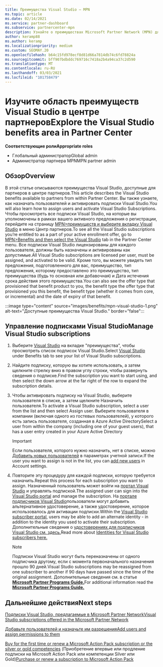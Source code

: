 ```yaml
---
title: Преимущества Visual Studio — MPN
ms.topic: article
ms.date: 02/14/2021
ms.service: partner-dashboard
ms.subservice: partnercenter-mpn
description: Узнайте о преимуществах Microsoft Partner Network (MPN) для подписок Visual Studio
author: keramp88
ms.author: keramp
ms.localizationpriority: medium
ms.custom: SEOMAY.20
ms.openlocfilehash: b64c15fd978ecf8d81d66a7814db74c6fd78824a
ms.sourcegitcommit: bff907bdbddc769716c7418a2b4a94ca37c2d590
ms.translationtype: MT
ms.contentlocale: ru-RU
ms.lasthandoff: 03/03/2021
ms.locfileid: "101758479"
---
```

# <a name="explore-the-visual-studio-benefits-area-in-partner-center"></a><span data-ttu-id="e8edd-103">Изучите область преимуществ Visual Studio в центре партнеров</span><span class="sxs-lookup"><span data-stu-id="e8edd-103">Explore the Visual Studio benefits area in Partner Center</span></span>

<span data-ttu-id="e8edd-104">**Соответствующие роли**</span><span class="sxs-lookup"><span data-stu-id="e8edd-104">**Appropriate roles**</span></span>

- <span data-ttu-id="e8edd-105">Глобальный администратор</span><span class="sxs-lookup"><span data-stu-id="e8edd-105">Global admin</span></span>
- <span data-ttu-id="e8edd-106">Администратор партнера MPN</span><span class="sxs-lookup"><span data-stu-id="e8edd-106">MPN partner admin</span></span>

## <a name="overview"></a><span data-ttu-id="e8edd-107">Обзор</span><span class="sxs-lookup"><span data-stu-id="e8edd-107">Overview</span></span>

<span data-ttu-id="e8edd-108">В этой статье описываются преимущества Visual Studio, доступные для партнеров в центре партнеров.</span><span class="sxs-lookup"><span data-stu-id="e8edd-108">This article describes the Visual Studio benefits available to partners from within Partner Center.</span></span> <span data-ttu-id="e8edd-109">Вы также узнаете, как назначать пользователей и активировать подписки Visual Studio.</span><span class="sxs-lookup"><span data-stu-id="e8edd-109">You will also learn how to assign users and activate Visual Studio Subscriptions.</span></span> <span data-ttu-id="e8edd-110">Чтобы просмотреть все подписки Visual Studio, на которые вы уполномочены в рамках вашего активного предложения о регистрации, перейдите на страницу  [MPN>преимуществ и выберите вкладку Visual Studio](https://partner.microsoft.com/dashboard/mpn/membership/benefits/visualstudio) в меню Центр партнеров.</span><span class="sxs-lookup"><span data-stu-id="e8edd-110">To see all the Visual Studio subscriptions you’re entitled to as a part of your active enrollment offer, go to  [MPN>Benefits and then select the Visual Studio](https://partner.microsoft.com/dashboard/mpn/membership/benefits/visualstudio) tab in the Partner Center menu.</span></span> <span data-ttu-id="e8edd-111">Все подписки Visual Studio лицензированы для каждого пользователя, должны быть назначены и активированы как допустимые.</span><span class="sxs-lookup"><span data-stu-id="e8edd-111">All Visual Studio subscriptions are licensed per user, must be assigned, and activated to be valid.</span></span> <span data-ttu-id="e8edd-112">Кроме того, вы можете увидеть тип предложения, подготовленного для вас, преимущество, тип предложения, которому предоставлено это преимущество, тип преимущества (будь то основная или добавочная) и Дата истечения срока действия этого преимущества.</span><span class="sxs-lookup"><span data-stu-id="e8edd-112">You can also see the offer type that provisioned that benefit product to you, the benefit type the offer type that provisioned you this benefit, the benefit type (whether it comes from core, or incremental) and the date of expiry of that benefit.</span></span>

:::image type="content" source="images/benefits/mpn-visual-studio-1.png" alt-text="Доступные преимущества Visual Studio." border="false":::

## <a name="manage-visual-studio-subscriptions"></a><span data-ttu-id="e8edd-114">Управление подписками Visual Studio</span><span class="sxs-lookup"><span data-stu-id="e8edd-114">Manage Visual Studio subscriptions</span></span>

1. <span data-ttu-id="e8edd-115">Выберите [Visual Studio](https://partner.microsoft.com/dashboard/mpn/membership/benefits/visualstudio) на вкладке "преимущества", чтобы просмотреть список подписок Visual Studio.</span><span class="sxs-lookup"><span data-stu-id="e8edd-115">Select [Visual Studio](https://partner.microsoft.com/dashboard/mpn/membership/benefits/visualstudio) under Benefits tab to see your list of Visual Studio subscriptions.</span></span>

2. <span data-ttu-id="e8edd-116">Найдите подписку, которую вы хотите использовать, а затем щелкните стрелку вниз в правом углу строки, чтобы развернуть сведения о подписке.</span><span class="sxs-lookup"><span data-stu-id="e8edd-116">Find the subscription you want to start using, and then select the down arrow at the far right of the row to expand the subscription details.</span></span>

3. <span data-ttu-id="e8edd-117">Чтобы активировать подписку на Visual Studio, выберите пользователя в списке, а затем щелкните Назначить пользователя.</span><span class="sxs-lookup"><span data-stu-id="e8edd-117">To activate a Visual Studio subscription, select a user from the list and then select Assign user.</span></span> <span data-ttu-id="e8edd-118">Выберите пользователя в компании (включая одного из гостевых пользователей), у которого есть запись пользователя, созданная в Azure Active Directory</span><span class="sxs-lookup"><span data-stu-id="e8edd-118">Select a user from within the company (including one of your guest users), that has a user entry created in your Azure Active Directory</span></span>

   > [!IMPORTANT]
   > <span data-ttu-id="e8edd-119">Если пользователя, которого нужно назначить, нет в списке, можно [Добавить новых пользователей](create-user-accounts-and-set-permissions.md) в параметрах учетной записи.</span><span class="sxs-lookup"><span data-stu-id="e8edd-119">If the user you want to assign is not in the list, you can [add new users](create-user-accounts-and-set-permissions.md) in Account settings.</span></span>

4. <span data-ttu-id="e8edd-120">Повторите эту процедуру для каждой подписки, которую требуется назначить.</span><span class="sxs-lookup"><span data-stu-id="e8edd-120">Repeat this process for each subscription you want to assign.</span></span> <span data-ttu-id="e8edd-121">Назначенный пользователь может войти на [портал Visual Studio](https://my.visualstudio.com/) и управлять подпиской.</span><span class="sxs-lookup"><span data-stu-id="e8edd-121">The assigned user can sign into the [Visual Studio portal](https://my.visualstudio.com/) and manage the subscription.</span></span> <span data-ttu-id="e8edd-122">На [портале подписчиков Visual Studio](https://my.visualstudio.com/?wt.mc_id=o%7Emsft%7Edocs)пользователи могут добавить альтернативное удостоверение, а также удостоверение, которое использовалось для активации подписки.</span><span class="sxs-lookup"><span data-stu-id="e8edd-122">Within the [Visual Studio subscriber portal](https://my.visualstudio.com/?wt.mc_id=o%7Emsft%7Edocs), users may be able to add an alternate identity - in addition to the identity you used to activate their subscription.</span></span> <span data-ttu-id="e8edd-123">Дополнительные сведения о [удостоверениях для подписчиков Visual Studio см. здесь.](/visualstudio/subscriptions/vs-alternate-identity)</span><span class="sxs-lookup"><span data-stu-id="e8edd-123">Read more about [Identities for Visual Studio subscribers here.](/visualstudio/subscriptions/vs-alternate-identity)</span></span>

   > [!Note]
   > <span data-ttu-id="e8edd-124">Подписки Visual Studio могут быть переназначены от одного подписчика другому, если с момента первоначального назначения прошло 90 дней.</span><span class="sxs-lookup"><span data-stu-id="e8edd-124">Visual Studio subscriptions may be reassigned from one subscriber to another if 90 days have passed since the time of the original assignment.</span></span> <span data-ttu-id="e8edd-125">Дополнительные сведения см. в статье **[Microsoft Partner Programs Guide.](https://aka.ms/partner-benefits-use-guide)**</span><span class="sxs-lookup"><span data-stu-id="e8edd-125">For additional information read the **[Microsoft Partner Programs Guide.](https://aka.ms/partner-benefits-use-guide)**</span></span>

## <a name="next-steps"></a><span data-ttu-id="e8edd-126">Дальнейшие действия</span><span class="sxs-lookup"><span data-stu-id="e8edd-126">Next steps</span></span>

[<span data-ttu-id="e8edd-127">Подписки Visual Studio, предлагаемые в Microsoft Partner Network</span><span class="sxs-lookup"><span data-stu-id="e8edd-127">Visual Studio subscriptions offered in the Microsoft Partner Network</span></span>](/visualstudio/subscriptions/program-mpn)

[<span data-ttu-id="e8edd-128">Добавьте пользователей и назначьте им разрешения</span><span class="sxs-lookup"><span data-stu-id="e8edd-128">Add users and assign permissions to them</span></span>](create-user-accounts-and-set-permissions.md)

<span data-ttu-id="e8edd-129">[Buy for the first time or renew a Microsoft Action Pack subscription or the silver or gold competencies](mpn-get-action-pack.md) (Приобретение впервые или продление подписки на Microsoft Action Pack или компетенции Silver или Gold)</span><span class="sxs-lookup"><span data-stu-id="e8edd-129">[Purchase or renew a subscription to Microsoft Action Pack](mpn-get-action-pack.md)</span></span>
